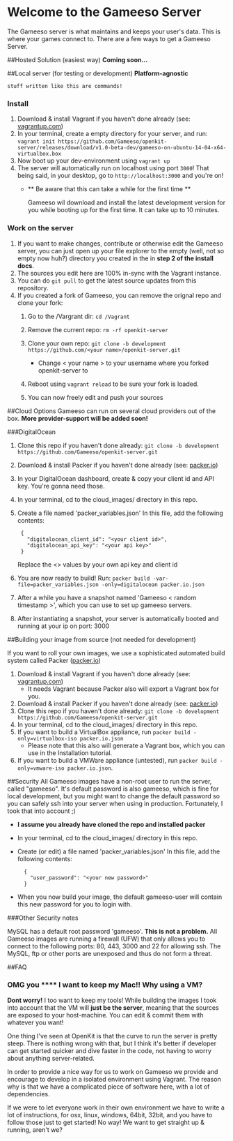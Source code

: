 # Welcome to the Gameeso Server

The Gameeso server is what maintains and keeps your user's data. This is where your games connect to.
There are a few ways to get a Gameeso Server.


##Hosted Solution (easiest way)
**Coming soon...**

##Local server (for testing or development)
**Platform-agnostic**

`stuff written like this are commands!`

### Install

1. Download & install Vagrant if you haven't done already (see: [vagrantup.com](http://www.vagrantup.com/))
2. In your terminal, create a empty directory for your server, and run: `vagrant init https://github.com/Gameeso/openkit-server/releases/download/v1.0-beta-dev/gameeso-on-ubuntu-14-04-x64-virtualbox.box`
3. Now boot up your dev-environment using `vagrant up`
4. The server will automatically run on localhost using port `3000`! That being said, in your desktop, go to `http://localhost:3000` and you're on!
	- ** Be aware that this can take a while for the first time **
			Gameeso wil download and install the latest development version for you while booting up for the first time. It can take up to 10 minutes.

### Work on the server
1. If you want to make changes, contribute or otherwise edit the Gameeso server, you can just open up your file explorer to the empty (well, not so empty now huh?) directory you created in the in **step 2 of the install docs**.
2. The sources you edit here are 100% in-sync with the Vagrant instance.
3. You can do `git pull` to get the latest source updates from this repository.
4. If you created a fork of Gameeso, you can remove the orignal repo and clone your fork:
	1. Go to the /Vargrant dir: `cd /Vagrant`
	2. Remove the current repo: `rm -rf openkit-server`
	3. Clone your own repo: `git clone -b development https://github.com/<your name>/openkit-server.git`
	
		- Change < your name > to your username where you forked openkit-server to
		
	4. Reboot using `vagrant reload` to be sure your fork is loaded.
	5. You can now freely edit and push your sources 

##Cloud Options
Gameeso can run on several cloud providers out of the box. **More provider-support will be added soon!**

###DigitalOcean
1. Clone this repo if you haven't done already: `git clone -b development https://github.com/Gameeso/openkit-server.git`
2. Download & install Packer if you haven't done already (see: [packer.io](http://packer.io/))
3. In your DigitalOcean dashboard, create & copy your client id and API key. You're gonna need those.
4. In your terminal, cd to the cloud_images/ directory in this repo.
5. Create a file named 'packer_variables.json'
	In this file, add the following contents:
		
		{
	      "digitalocean_client_id": "<your client id>",
	      "digitalocean_api_key": "<your api key>"
	    }
		
	Replace the <> values by your own api key and client id
	
6. You are now ready to build! Run: `packer build -var-file=packer_variables.json -only=digitalocean packer.io.json`
7. After a while you have a snapshot named 'Gameeso < random timestamp >', which you can use to set up gameeso servers.
8. After instantiating a snapshot, your server is automatically booted and running at your ip on port: 3000

##Building your image from source (not needed for development)

If you want to roll your own images, we use a sophisticated automated build system called Packer ([packer.io](packer.io))

1. Download & install Vagrant if you haven't done already (see: [vagrantup.com](http://www.vagrantup.com/))
	- It needs Vagrant because Packer also will export a Vagrant box for you.
2. Download & install Packer if you haven't done already (see: [packer.io](http://packer.io/))
3. Clone this repo if you haven't done already: `git clone -b development https://github.com/Gameeso/openkit-server.git`
4. In your terminal, cd to the cloud_images/ directory in this repo.
5. If you want to build a VirtualBox appliance, run `packer build -only=virtualbox-iso packer.io.json`
	- Please note that this also will generate a Vagrant box, which you can use in the Installation tutorial.
6. If you want to build a VMWare appliance (untested), run `packer build -only=vmware-iso packer.io.json`.

##Security
All Gameeso images have a non-root user to run the server, called "gameeso". It's default password is also gameeso, which is fine for local development, but you might want to change the default password so you can safely ssh into your server when using in production. Fortunately, I took that into account ;)

- **I assume you already have cloned the repo and installed packer**
- In your terminal, cd to the cloud_images/ directory in this repo.
- Create (or edit) a file named 'packer_variables.json'
	In this file, add the following contents:
		
		{
	      "user_password": "<your new password>"
	    }
	
- When you now build your image, the default gameeso-user will contain this new password for you to login with.


###Other Security notes

MySQL has a default root password 'gameeso'. **This is not a problem.** All Gameeso images are running a firewall (UFW) that only allows you to connect to the following ports: 80, 443, 3000 and 22 for allowing ssh. The MySQL, ftp or other ports are unexposed and thus do not form a threat.


##FAQ

### OMG you **** I want to keep my Mac!! Why using a VM?

**Dont worry!** I too want to keep my tools! While building the images I took into account that the VM will **just be the server**, meaning that the sources are exposed to your host-machine. You can edit & commit them with whatever you want!

One thing I've seen at OpenKit is that the curve to run the server is pretty steep. There is nothing wrong with that, but I think it's better if developer can get started quicker and dive faster in the code, not having to worry about anything server-related.

In order to provide a nice way for us to work on Gameeso we provide and encourage to develop in a isolated environment using Vagrant. The reason why is that we have a complicated piece of software here, with a lot of dependencies.

If we were to let everyone work in their own environment we have to write a lot of instructions, for osx, linux, windows, 64bit, 32bit, and you have to follow those just to get started! No way! We want to get straight up & running, aren't we?